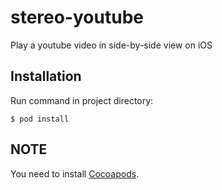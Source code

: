 # stereo-youtube
Play a youtube video in side-by-side view on iOS

## Installation

Run command in project directory:

    $ pod install

## NOTE

You need to install [Cocoapods](http://cocoapods.org/).
